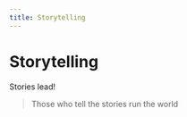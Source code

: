 ```yaml
---
title: Storytelling
---
```


# Storytelling

Stories lead!

> Those who tell the stories run the world
